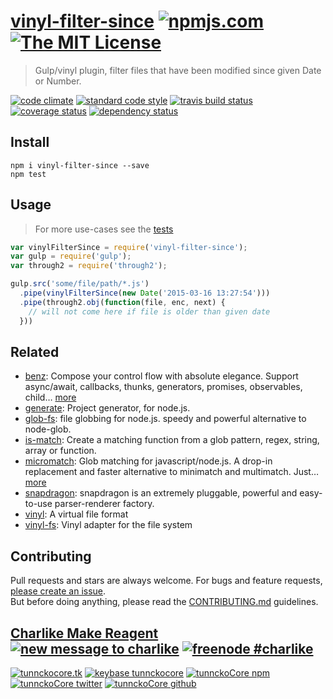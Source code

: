 # [vinyl-filter-since][author-www-url] [![npmjs.com][npmjs-img]][npmjs-url] [![The MIT License][license-img]][license-url] 

> Gulp/vinyl plugin, filter files that have been modified since given Date or Number.

[![code climate][codeclimate-img]][codeclimate-url] [![standard code style][standard-img]][standard-url] [![travis build status][travis-img]][travis-url] [![coverage status][coveralls-img]][coveralls-url] [![dependency status][david-img]][david-url]


## Install
```
npm i vinyl-filter-since --save
npm test
```


## Usage
> For more use-cases see the [tests](./test.js)

```js
var vinylFilterSince = require('vinyl-filter-since');
var gulp = require('gulp');
var through2 = require('through2');

gulp.src('some/file/path/*.js')
  .pipe(vinylFilterSince(new Date('2015-03-16 13:27:54')))
  .pipe(through2.obj(function(file, enc, next) {
    // will not come here if file is older than given date
  }))
```


## Related
- [benz](https://github.com/tunnckocore/benz): Compose your control flow with absolute elegance. Support async/await, callbacks, thunks, generators, promises, observables, child… [more](https://github.com/tunnckocore/benz)
- [generate](https://github.com/generate/generate): Project generator, for node.js.
- [glob-fs](https://github.com/jonschlinkert/glob-fs): file globbing for node.js. speedy and powerful alternative to node-glob.
- [is-match](https://github.com/jonschlinkert/is-match): Create a matching function from a glob pattern, regex, string, array or function.
- [micromatch](https://github.com/jonschlinkert/micromatch): Glob matching for javascript/node.js. A drop-in replacement and faster alternative to minimatch and multimatch. Just… [more](https://github.com/jonschlinkert/micromatch)
- [snapdragon](https://github.com/jonschlinkert/snapdragon): snapdragon is an extremely pluggable, powerful and easy-to-use parser-renderer factory.
- [vinyl](http://github.com/wearefractal/vinyl): A virtual file format
- [vinyl-fs](http://github.com/wearefractal/vinyl-fs): Vinyl adapter for the file system


## Contributing
Pull requests and stars are always welcome. For bugs and feature requests, [please create an issue](https://github.com/tunnckoCore/vinyl-filter-since/issues/new).  
But before doing anything, please read the [CONTRIBUTING.md](./CONTRIBUTING.md) guidelines.


## [Charlike Make Reagent](http://j.mp/1stW47C) [![new message to charlike][new-message-img]][new-message-url] [![freenode #charlike][freenode-img]][freenode-url]

[![tunnckocore.tk][author-www-img]][author-www-url] [![keybase tunnckocore][keybase-img]][keybase-url] [![tunnckoCore npm][author-npm-img]][author-npm-url] [![tunnckoCore twitter][author-twitter-img]][author-twitter-url] [![tunnckoCore github][author-github-img]][author-github-url]


[npmjs-url]: https://www.npmjs.com/package/vinyl-filter-since
[npmjs-img]: https://img.shields.io/npm/v/vinyl-filter-since.svg?label=vinyl-filter-since

[license-url]: https://github.com/tunnckoCore/vinyl-filter-since/blob/master/LICENSE.md
[license-img]: https://img.shields.io/badge/license-MIT-blue.svg


[codeclimate-url]: https://codeclimate.com/github/tunnckoCore/vinyl-filter-since
[codeclimate-img]: https://img.shields.io/codeclimate/github/tunnckoCore/vinyl-filter-since.svg

[travis-url]: https://travis-ci.org/tunnckoCore/vinyl-filter-since
[travis-img]: https://img.shields.io/travis/tunnckoCore/vinyl-filter-since.svg

[coveralls-url]: https://coveralls.io/r/tunnckoCore/vinyl-filter-since
[coveralls-img]: https://img.shields.io/coveralls/tunnckoCore/vinyl-filter-since.svg

[david-url]: https://david-dm.org/tunnckoCore/vinyl-filter-since
[david-img]: https://img.shields.io/david/tunnckoCore/vinyl-filter-since.svg

[standard-url]: https://github.com/feross/standard
[standard-img]: https://img.shields.io/badge/code%20style-standard-brightgreen.svg


[author-www-url]: http://www.tunnckocore.tk
[author-www-img]: https://img.shields.io/badge/www-tunnckocore.tk-fe7d37.svg

[keybase-url]: https://keybase.io/tunnckocore
[keybase-img]: https://img.shields.io/badge/keybase-tunnckocore-8a7967.svg

[author-npm-url]: https://www.npmjs.com/~tunnckocore
[author-npm-img]: https://img.shields.io/badge/npm-~tunnckocore-cb3837.svg

[author-twitter-url]: https://twitter.com/tunnckoCore
[author-twitter-img]: https://img.shields.io/badge/twitter-@tunnckoCore-55acee.svg

[author-github-url]: https://github.com/tunnckoCore
[author-github-img]: https://img.shields.io/badge/github-@tunnckoCore-4183c4.svg

[freenode-url]: http://webchat.freenode.net/?channels=charlike
[freenode-img]: https://img.shields.io/badge/freenode-%23charlike-5654a4.svg

[new-message-url]: https://github.com/tunnckoCore/messages
[new-message-img]: https://img.shields.io/badge/send%20me-message-green.svg
